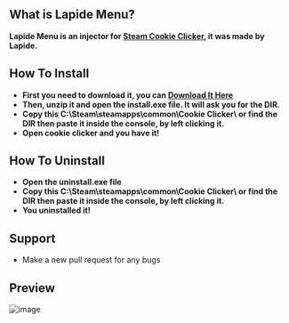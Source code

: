 ## What is Lapide Menu?
**Lapide Menu is an injector for [Steam Cookie Clicker](https://store.steampowered.com/app/1454400/Cookie_Clicker/), it was made by Lapide.**

## How To Install
- **First you need to download it, you can [Download It Here](https://github.com/nonumbershere/Lapide-Menu-Steam-Cookie-Clicker/releases/download/latest/Lapide.Menu.1.0.0.zip)**
- **Then, unzip it and open the install.exe file. It will ask you for the DIR.**
- **Copy this C:\Steam\steamapps\common\Cookie Clicker\ or find the DIR then paste it inside the console, by left clicking it.**
- **Open cookie clicker and you have it!**

## How To Uninstall
- **Open the uninstall.exe file**
- **Copy this C:\Steam\steamapps\common\Cookie Clicker\ or find the DIR then paste it inside the console, by left clicking it.**
- **You uninstalled it!**
## Support
- Make a new pull request for any bugs
## Preview
![image](https://user-images.githubusercontent.com/64395933/147612982-ae3419d7-4009-4461-b164-7770c6142f57.png)
